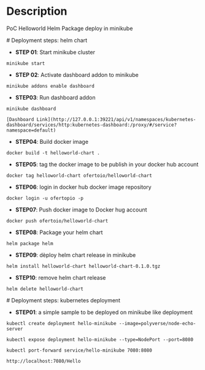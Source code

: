 # Description
PoC Helloworld Helm Package deploy in minikube

# Deployment steps: helm chart
- **STEP 01**: Start minikube cluster
```shell
minikube start
```

- **STEP 02**: Activate dashboard addon to minikube
```shell
minikube addons enable dashboard
```

- **STEP03**: Run dashboard addon
```shell
minikube dashboard

[Dashboard Link](http://127.0.0.1:39221/api/v1/namespaces/kubernetes-dashboard/services/http:kubernetes-dashboard:/proxy/#/service?namespace=default)
```

- **STEP04**: Build docker image
```shell
docker build -t helloworld-chart .
```

- **STEP05**: tag the docker image to be publish in your docker hub account
```shell
docker tag helloworld-chart ofertoio/helloworld-chart
```

- **STEP06**: login in docker hub docker image repository
```shell
docker login -u ofertopio -p
```

- **STEP07**: Push docker image to Docker hug account
```shell
docker push ofertoio/helloworld-chart
```

- **STEP08**: Package your helm chart
```shell
helm package helm
```

- **STEP09**: dèploy helm chart release in minikube
```shell
helm install helloworld-chart helloworld-chart-0.1.0.tgz
```

- **STEP10**: remove helm chart release
```shell
helm delete helloworld-chart
```

# Deployment steps: kubernetes deployment
- **STEP01**: a simple sample to be deployed on minikube like deployment
```shell
kubectl create deployment hello-minikube --image=polyverse/node-echo-server
```

```shell
kubectl expose deployment hello-minikube --type=NodePort --port=8080
```

```shell
kubectl port-forward service/hello-minikube 7080:8080

http://localhost:7080/Hello
```
